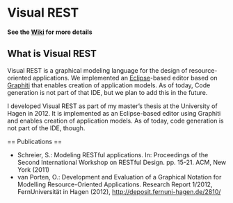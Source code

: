 # Visual REST

**See the [Wiki](https://github.com/mcdeck/visualrest/wiki) for more details**

## What is Visual REST

Visual REST is a graphical modeling language for the design of
resource-oriented applications. We implemented an
[Eclipse](http://www.eclipse.org)-based editor based on
[Graphiti](http://www.eclipse.org/graphiti/) that enables creation of
application models. As of today, Code generation is not part of that
IDE, but we plan to add this in the future.

I developed Visual REST as part of my master’s thesis at the University of Hagen in 2012. 
It is implemented as an Eclipse-based editor using Graphiti and enables creation of application models. 
As of today, code generation is not part of the IDE, though.

== Publications ==
* Schreier, S.: Modeling RESTful applications. In: Proceedings of the Second International Workshop on RESTful Design. pp. 15-21. ACM, New York (2011)
* van Porten, O.: Development and Evaluation of a Graphical Notation for Modelling Resource-Oriented Applications. Research Report 1/2012, FernUniversität in Hagen (2012), http://deposit.fernuni-hagen.de/2810/


